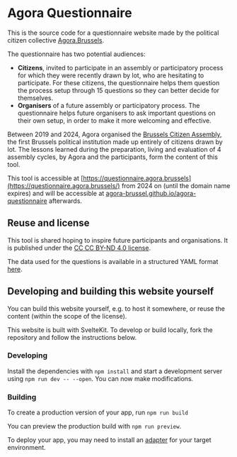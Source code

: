 # Agora Questionnaire

This is the source code for a questionnaire website made by the political citizen collective [Agora.Brussels](https://agora.brussels/).

The questionnaire has two potential audiences:

- **Citizens**, invited to participate in an assembly or participatory process for which they were recently drawn by lot, who are hesitating to participate. For these citizens, the questionnaire helps them question the process setup through 15 questions so they can better decide for themselves.
- **Organisers** of a future assembly or participatory process. The questionnaire helps future organisers to ask important questions on their own setup, in order to make it more welcoming and effective.

Between 2019 and 2024, Agora organised the [Brussels Citizen Assembly](https://www.assemblee.brussels/?lang=en), the first Brussels political institution made up entirely of citizens drawn by lot. The lessons learned during the preparation, living and evaluation of 4 assembly cycles, by Agora and the participants, form the content of this tool.

This tool is accessible at [https://questionnaire.agora.brussels](https://questionnaire.agora.brussels/) from 2024 on (until the domain name expires) and will be accessible at [agora-brussel.github.io/agora-questionnaire](https://agora-brussels.github.io/agora-questionnaire) afterwards.

## Reuse and license

This tool is shared hoping to inspire future participants and organisations. It is published under the [CC CC BY-ND 4.0 license](https://creativecommons.org/licenses/by-nd/4.0/).

The data used for the questions is available in a structured YAML format [here](./src/lib/content).

## Developing and building this website yourself

You can build this website yourself, e.g. to host it somewhere, or reuse the content (within the scope of the license).

This website is built with SvelteKit. To develop or build locally, fork the repository and follow the instructions below.

### Developing

Install the dependencies with `npm install` and start a development server using `npm run dev -- --open`. You can now make modifications.

### Building

To create a production version of your app, run `npm run build`

You can preview the production build with `npm run preview`.

To deploy your app, you may need to install an [adapter](https://kit.svelte.dev/docs/adapters) for your target environment.
